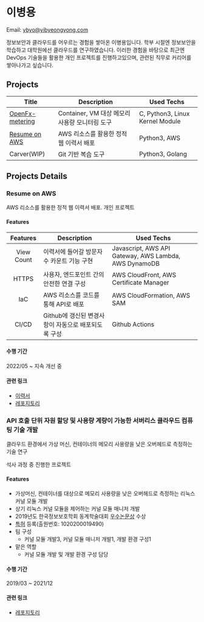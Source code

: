 # 이병용
Email: ybyo@yibyeongyong.com

정보보안과 클라우드를 어우르는 경험을 쌓아온 이병용입니다. 학부 시절엔 정보보안을 학습하고 대학원에선 클라우드를 연구하였습니다. 이러한 경험을 바탕으로 최근엔 DevOps 기술들을 활용한 개인 프로젝트를 진행하고있으며, 관련된 직무로 커리어를 쌓아나가고 싶습니다.

## Projects

| Title | Description | Used Techs |
|---|---|---|
| [OpenFx-metering](https://github.com/keti-openfx/OpenFx-metering/tree/master) | Container, VM 대상 메모리 사용량 모니터링 도구 | C, Python3, Linux Kernel Module |
| [Resume on AWS](https://github.com/ybyo/resume-on-aws) | AWS 리소스를 활용한 정적 웹 이력서 배포 | Python3, AWS |
| Carver(WIP) | Git 기반 복습 도구 | Python3, Golang |

## Projects Details

### Resume on AWS

AWS 리소스를 활용한 정적 웹 이력서 배포. 개인 프로젝트

#### Features

| Features | Description | Used Techs |
|:---:|---|---|
| View Count | 이력서에 들어갈 방문자 수 카운트 기능 구현 | Javascript, AWS API Gateway, AWS Lambda, AWS DynamoDB |
| HTTPS | 사용자, 엔드포인트 간의 안전한 연결 구성 | AWS CloudFront, AWS Certificate Manager |
| IaC | AWS 리소스를 코드를 통해 API로 배포 | AWS CloudFormation, AWS SAM |
| CI/CD | Github에 갱신된 변경사항이 자동으로 배포되도록 구성 | Github Actions |

#### 수행 기간

2022/05 ~ 지속 개선 중

#### 관련 링크

 * [이력서](https://resume-ko.yibyeongyong.com/)
 * [레포지토리](https://github.com/ybyo/resume-on-aws)

### API 호출 단위 자원 할당 및 사용량 계량이 가능한 서버리스 클라우드 컴퓨팅 기술 개발

클라우드 환경에서 가상 머신, 컨테이너의 메모리 사용량을 낮은 오버헤드로 측정하는 기술 연구

석사 과정 중 진행한 프로젝트

#### Features

 * 가상머신, 컨테이너를 대상으로 메모리 사용량을 낮은 오버헤드로 측정하는 리눅스 커널 모듈 개발
 * 상기 리눅스 커널 모듈을 제어하는 커널 모듈 매니저 개발
 * 2019년도 한국정보보호학회 동계학술대회 [우수논문상](https://resume-ko.yibyeongyong.com/cisc-w19-prize.pdf) 수상
 * [특허](https://resume-ko.yibyeongyong.com/patent-procmon.pdf) 등록(출원번호: 1020200019490)
 * 팀 구성
   * 커널 모듈 개발3, 커널 모듈 매니저 개발1, 개발 환경 구성1
 * 맡은 역할
   * 커널 모듈 개발 및 개발 환경 구성 담당

#### 수행 기간

2019/03 ~ 2021/12

#### 관련 링크

 * [레포지토리](https://github.com/keti-openfx/OpenFx-metering)
